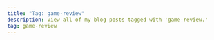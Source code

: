 ```yaml
---
title: "Tag: game-review"
description: View all of my blog posts tagged with 'game-review.'
tag: game-review
---
```

